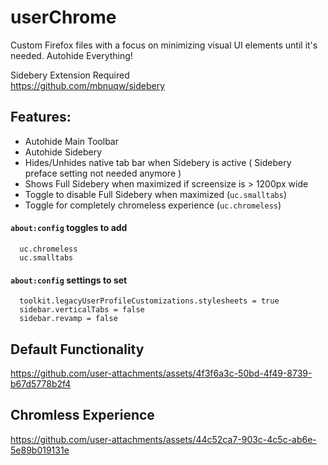 # userChrome
Custom Firefox files with a focus on minimizing visual UI elements until it's needed. Autohide Everything!  
  
Sidebery Extension Required  
https://github.com/mbnuqw/sidebery 
## Features:
- Autohide Main Toolbar
- Autohide Sidebery
- Hides/Unhides native tab bar when Sidebery is active ( Sidebery preface setting not needed anymore )
- Shows Full Sidebery when maximized if screensize is > 1200px wide
- Toggle to disable Full Sidebery when maximized (`uc.smalltabs`)
- Toggle for completely chromeless experience (`uc.chromeless`)

#### `about:config` toggles to add
```
  uc.chromeless
  uc.smalltabs
```
#### `about:config` settings to set
```
  toolkit.legacyUserProfileCustomizations.stylesheets = true
  sidebar.verticalTabs = false
  sidebar.revamp = false
```


## Default Functionality


https://github.com/user-attachments/assets/4f3f6a3c-50bd-4f49-8739-b67d5778b2f4

## Chromless Experience



https://github.com/user-attachments/assets/44c52ca7-903c-4c5c-ab6e-5e89b019131e
